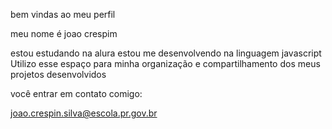 bem vindas ao meu perfil

meu nome é joao crespim 

estou estudando na alura
estou me desenvolvendo na linguagem javascript
Utilizo esse espaço para minha organização e compartilhamento dos meus projetos desenvolvidos

você entrar em contato comigo:

joao.crespin.silva@escola.pr.gov.br
   
  

